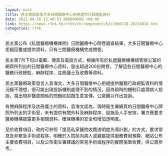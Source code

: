 ```yaml
---
layout: post
title: 民主黨調查指大多日間醫療中心拒絶提供行政總監資料
date: 2021-08-16 15:40:53.000000000 +08:00
link: https://news.rthk.hk/rthk/ch/component/k2/1606118-20210816.htm
categories: rthk
---
```


民主黨公布《私營醫療機構條例》日間醫療中心問卷調查結果，大多日間醫療中心拒絕回覆或提供資料，只有三間醫療機構完成問卷。

民主黨7月下旬以電郵、傳真及電話方式，根據所有於私營醫療機構規管辦公室的網頁所列出的日間醫療中心資料，發出超過200份問卷，了解這些日間醫療中心的醫務行政總監、麻醉程序、註冊護士及收費等資料。

民主黨醫療政策發言人袁海文，大多日間醫療中心拒絕提供醫務行政總監資料的情況極不理想，很可能出現投訴機制處理不到的情況，因為現時的機制只處理病人投訴，當出現非醫患關係的問題如招攬生意宣傳，公眾難以作出投訴。

有關麻醉程序及註冊護士的資料，袁海文認為，現時衞生署網頁的日間醫療中心牌照所列出的手術室，未有提供有關外科及麻醉程序、設施及人手安排，署方應要求醫療機構披露更多相關資料，確保機構的安全和增加透明度。

至於收費項目，政府可參照「提高私家醫院收費透明度先導計劃」的方式，要求常見及非緊急手術或程序，明確於入院前向病人或親屬提供服務費用預算、網站公布主要收費項目，以及公布衞生署建議的常見手術或程序的實際張單收費，供公眾參考。

